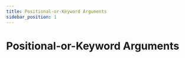 ```yaml
---
title: Positional-or-Keyword Arguments
sidebar_position: 1
---
```


# Positional-or-Keyword Arguments
